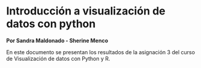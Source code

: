 
# Introducción a visualización de datos con python

**Por Sandra Maldonado - Sherine Menco**

En este documento se presentan los resultados de la asignación 3 del curso de Visualización de datos con Python y R. 

```{tableofcontents}
